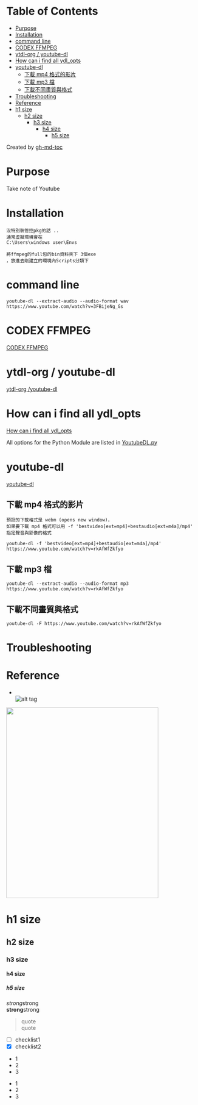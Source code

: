 
Table of Contents
=================

   * [Purpose](#purpose)
   * [Installation](#installation)
   * [command line](#command-line)
   * [CODEX FFMPEG](#codex-ffmpeg)
   * [ytdl-org / youtube-dl](#ytdl-org--youtube-dl)
   * [How can i find all ydl_opts](#how-can-i-find-all-ydl_opts)
   * [youtube-dl](#youtube-dl)
      * [下載 mp4 格式的影片](#下載-mp4-格式的影片)
      * [下載 mp3 檔](#下載-mp3-檔)
      * [下載不同畫質與格式](#下載不同畫質與格式)
   * [Troubleshooting](#troubleshooting)
   * [Reference](#reference)
   * [h1 size](#h1-size)
      * [h2 size](#h2-size)
         * [h3 size](#h3-size)
            * [h4 size](#h4-size)
               * [h5 size](#h5-size)

Created by [gh-md-toc](https://github.com/ekalinin/github-markdown-toc)


# Purpose
Take note of Youtube

# Installation  
```
沒特別裝管控pkg的話 .. 
通常虛擬環境會在
C:\Users\windows user\Envs
```

```
將ffmpeg的full包的bin資料夾下 3個exe
，放進去剛建立的環境內Scripts分類下
```


# command line
```
youtube-dl --extract-audio --audio-format wav  https://www.youtube.com/watch?v=3FBijeNg_Gs
```

# CODEX FFMPEG  
[CODEX FFMPEG](https://www.gyan.dev/ffmpeg/builds/)


#  ytdl-org / youtube-dl 
[ ytdl-org /youtube-dl ](https://github.com/ytdl-org/youtube-dl)


# How can i find all ydl_opts 
[How can i find all ydl_opts](https://stackoverflow.com/questions/38658046/how-can-i-find-all-ydl-opts)

All options for the Python Module are listed in [YoutubeDL.py](https://github.com/rg3/youtube-dl/blob/master/youtube_dl/YoutubeDL.py#L128-L278)


# youtube-dl
[youtube-dl](https://ianwu.tw/press/topic/command_line_program/youtube-dl)

## 下載 mp4 格式的影片  
```
預設的下載格式是 webm (opens new window)，
如果要下載 mp4 格式可以用 -f 'bestvideo[ext=mp4]+bestaudio[ext=m4a]/mp4' 指定聲音與影像的格式
```

```
youtube-dl -f 'bestvideo[ext=mp4]+bestaudio[ext=m4a]/mp4' https://www.youtube.com/watch?v=rkAfWfZkfyo
```

## 下載 mp3 檔
```
youtube-dl --extract-audio --audio-format mp3 https://www.youtube.com/watch?v=rkAfWfZkfyo
```


## 下載不同畫質與格式 
```
youtube-dl -F https://www.youtube.com/watch?v=rkAfWfZkfyo  
```


[](html#%E4%B8%8B%E8%BC%89-mp4-%E6%A0%BC%E5%BC%8F%E7%9A%84%E5%BD%B1%E7%89%87)


# Troubleshooting


# Reference

 

* []()  
![alt tag]()
<img src="" width="400" height="500">  

# h1 size

## h2 size

### h3 size

#### h4 size

##### h5 size

*strong*strong  
**strong**strong  

> quote  
> quote

- [ ] checklist1
- [x] checklist2

* 1
* 2
* 3

- 1
- 2
- 3






